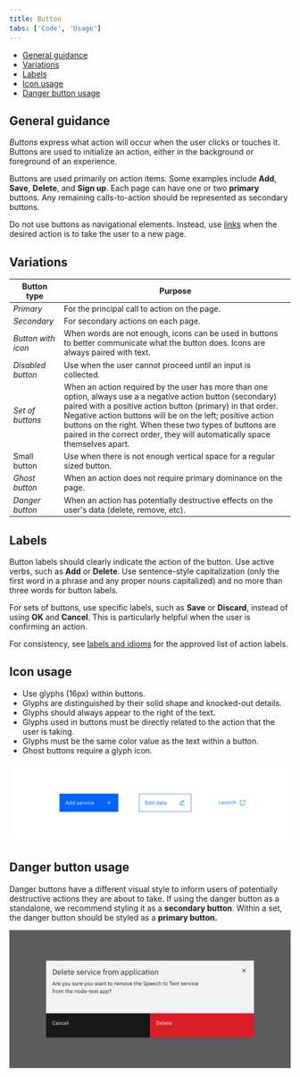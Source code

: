 ```yaml
---
title: Button
tabs: ['Code', 'Usage']
---
```


<AnchorLinks>
<ul>
    <li><a data-scroll href="#general-guidance">General guidance</a></li>
    <li><a data-scroll href="#variations">Variations</a></li>
    <li><a data-scroll href="#labels">Labels</a></li>
    <li><a data-scroll href="#icon-usage">Icon usage</a></li>
    <li><a data-scroll href="#danger-button-usage">Danger button usage</a></li>
</ul>
</AnchorLinks>

## General guidance

_Buttons_ express what action will occur when the user clicks or touches it. Buttons are used to initialize an action, either in the background or foreground of an experience.

Buttons are used primarily on action items. Some examples include **Add**, **Save**, **Delete**, and **Sign up**. Each page can have one or two **primary** buttons. Any remaining calls-to-action should be represented as secondary buttons.

Do not use buttons as navigational elements. Instead, use [links](/components/link) when the desired action is to take the user to a new page.

## Variations

| Button type      | Purpose                                                                                                                                                                                                                                                                                                                                                                           |
| ---------------- | --------------------------------------------------------------------------------------------------------------------------------------------------------------------------------------------------------------------------------------------------------------------------------------------------------------------------------------------------------------------------------- |
| _Primary_          | For the principal call to action on the page.                                                                                                                                                                                                                                                                                                                                     |
| _Secondary_        | For secondary actions on each page.                                                                                                                                                                                                                                                                                                                                               |
| _Button with icon_ | When words are not enough, icons can be used in buttons to better communicate what the button does. Icons are always paired with text.                                                                                                                                                                                                                                            |
| _Disabled button_  | Use when the user cannot proceed until an input is collected.                                                                                                                                                                                                                                                                                                                     |
| _Set of buttons_   | When an action required by the user has more than one option, always use a a negative action button (secondary) paired with a positive action button (primary) in that order. Negative action buttons will be on the left; positive action buttons on the right. When these two types of buttons are paired in the correct order, they will automatically space themselves apart. |
| Small button     | Use when there is not enough vertical space for a regular sized button.                                                                                                                                                                                                                                                                                                           |
| _Ghost button_     | When an action does not require primary dominance on the page.                                                                                                                                                                                                                                                                                                                    |
| _Danger button_    | When an action has potentially destructive effects on the user's data (delete, remove, etc).                                                                                                                                                                                                                                                                                      |

## Labels

Button labels should clearly indicate the action of the button. Use active verbs, such as **Add** or **Delete**. Use sentence-style capitalization (only the first word in a phrase and any proper nouns capitalized) and no more than three words for button labels.

For sets of buttons, use specific labels, such as **Save** or **Discard**, instead of using **OK** and **Cancel**. This is particularly helpful when the user is confirming an action.

For consistency, see [labels and idioms](/guidelines/content/glossary) for the approved list of action labels.

## Icon usage

- Use glyphs (16px) within buttons.
- Glyphs are distinguished by their solid shape and knocked-out details.
- Glyphs should always appear to the right of the text.
- Glyphs used in buttons must be directly related to the action that the user is taking.
- Glyphs must be the same color value as the text within a button.
- Ghost buttons require a glyph icon.

<ImageComponent  cols="8" caption="Glyph usage in Buttons">

![button with glyph](images/button-usage-1.png)

</ImageComponent>

## Danger button usage

Danger buttons have a different visual style to inform users of potentially destructive actions they are about to take. If using the danger button as a standalone, we recommend styling it as a **secondary button**. Within a set, the danger button should be styled as a **primary button.**

<ImageComponent cols="8" caption="Danger button set">

![danger button set in modal](images/button-usage-2.png)

</ImageComponent>
